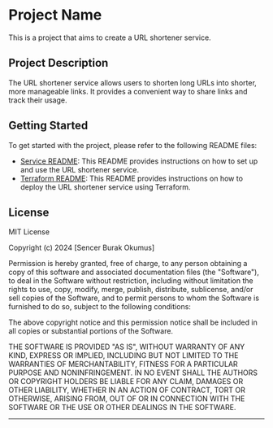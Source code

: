 # Project Name

This is a project that aims to create a URL shortener service.

## Project Description

The URL shortener service allows users to shorten long URLs into shorter, more manageable links. It provides a convenient way to share links and track their usage.

## Getting Started

To get started with the project, please refer to the following README files:

- [Service README](./service/README.md): This README provides instructions on how to set up and use the URL shortener service.
- [Terraform README](./terraform/README.md): This README provides instructions on how to deploy the URL shortener service using Terraform.

## License

MIT License

Copyright (c) 2024 [Sencer Burak Okumus]

Permission is hereby granted, free of charge, to any person obtaining a copy of this software and associated documentation files (the "Software"), to deal in the Software without restriction, including without limitation the rights to use, copy, modify, merge, publish, distribute, sublicense, and/or sell copies of the Software, and to permit persons to whom the Software is furnished to do so, subject to the following conditions:

The above copyright notice and this permission notice shall be included in all copies or substantial portions of the Software.

THE SOFTWARE IS PROVIDED "AS IS", WITHOUT WARRANTY OF ANY KIND, EXPRESS OR IMPLIED, INCLUDING BUT NOT LIMITED TO THE WARRANTIES OF MERCHANTABILITY, FITNESS FOR A PARTICULAR PURPOSE AND NONINFRINGEMENT. IN NO EVENT SHALL THE AUTHORS OR COPYRIGHT HOLDERS BE LIABLE FOR ANY CLAIM, DAMAGES OR OTHER LIABILITY, WHETHER IN AN ACTION OF CONTRACT, TORT OR OTHERWISE, ARISING FROM, OUT OF OR IN CONNECTION WITH THE SOFTWARE OR THE USE OR OTHER DEALINGS IN THE SOFTWARE.

---